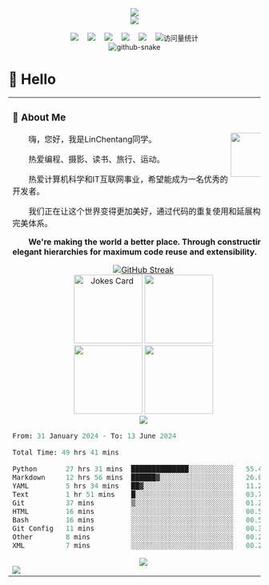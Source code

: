 <div align="center">
  
  <!-- dynamic typing effect 动态打字效果 -->
  <div>
    <a href="https://git.io/typing-svg">
      <img src="https://readme-typing-svg.demolab.com?font=Fira+Code&pause=1000&width=435&lines=print(%22Hello%2C%20World%22);LinChentang同学祝您今天愉快!&center=true&size=27" />
    </a>
  </div>

  <!-- knock code pictures 敲代码的图片 -->
  <picture>
    <source media="(prefers-color-scheme: dark)" srcset="https://cdn.jsdelivr.net/gh/LinChentang/LinChentang/assets/images/coding.gif" />
    <!-- <source media="(prefers-color-scheme: light)" srcset="https://cdn.jsdelivr.net/gh/LinChentang/LinChentang/assets/images/developer.svg" height="225px" /> -->
    <img src="https://cdn.jsdelivr.net/gh/LinChentang/LinChentang/assets/images/coding.gif" />
  </picture>

  <!-- for beauty 留个空行好看点 -->
  <div>&nbsp;</div>
  
  <!-- profile logo 个人资料徽标 -->
  <div>
    <a href="https://www.youtube.com/feed/you"><img src="https://img.shields.io/badge/YouTube-油管-c32136" /></a>&emsp;
    <a href="https://mp.weixin.qq.com/mp/profile_ext?action=home&__biz=Mzg5OTc0MjcxNQ==&scene=124#wechat_redirect"><img src="https://img.shields.io/badge/WeChat-微信-07c160" /></a>&emsp;
    <a href="https://space.bilibili.com/346629528?spm_id_from=333.1007.0.0"><img src="https://img.shields.io/badge/Bilibili-B站-ff69b4" /></a>&emsp;
    <a href="https://blog.csdn.net/weixin_64266899?spm=1011.2124.3001.5343"><img src="https://img.shields.io/badge/CSDN-论坛-c32136" /></a>&emsp;
    <a href="https://www.zhihu.com/people/yu-chen-63-69-85"><img src="https://img.shields.io/badge/Zhihu-知乎-blue" /></a>&emsp;
    <!-- visitor statistics logo 访问量统计徽标 -->
    <img src="https://komarev.com/ghpvc/?username=LinChentang&label=Views&color=0e75b6&style=flat" alt="访问量统计" />
  </div>

  <!-- Snake Code Contribution Map 贪吃蛇代码贡献图 -->
  <picture>
    <source media="(prefers-color-scheme: dark)" srcset="https://cdn.jsdelivr.net/gh/LinChentang/LinChentang/profile-snake-contrib/github-contribution-grid-snake-dark.svg" />
    <source media="(prefers-color-scheme: light)" srcset="https://cdn.jsdelivr.net/gh/LinChentang/LinChentang/profile-snake-contrib/github-contribution-grid-snake.svg" />
    <img alt="github-snake" src="https://cdn.jsdelivr.net/gh/LinChentang/LinChentang/profile-snake-contrib/github-contribution-grid-snake-dark.svg" />
  </picture>

</div>

#  🙋 Hello

<table>
  
<tr><td>

</div>

### 🤺 About Me

<img align="right" width="88" src="https://cdn.jsdelivr.net/gh/LinChentang/LinChentang/assets/images/steven.png" />

<p>&emsp;&emsp;嗨，您好，我是LinChentang同学。</p>
<p>&emsp;&emsp;热爱编程、摄影、读书、旅行、运动。</p>
<p>&emsp;&emsp;热爱计算机科学和IT互联网事业，希望能成为一名优秀的开发者。</p>
<p>&emsp;&emsp;我们正在让这个世界变得更加美好，通过代码的重复使用和延展构建完美体系。</p>
<p><strong>&emsp;&emsp;We're making the world a better place. Through constructing elegant hierarchies for maximum code reuse and extensibility.</strong></p>
</div>

<!-- github-readme-streak-stats 连续提交代码天数记录 -->
<div align="center">
    <a href="https://git.io/streak-stats"><img src="https://streak-stats.demolab.com?user=LinChentang&theme=dracula&hide_border=true&border_radius=5&date_format=M%20j%5B%2C%20Y%5D&exclude_days=Mon&card_width=498" alt="GitHub Streak" /></a>
</div>

<!-- IT笑话 -->
<div align="center">
    <img height="137px" src="https://readme-jokes.vercel.app/api?hideBorder&&theme=cobalt&qColor=%23944bcc&aColor=%23bbdb51" alt="Jokes Card" />
<!-- spotify -->
    <img height="137px" src="https://spotify-github-profile.vercel.app/api/view?uid=31pd5t4fuifh6shglh4tbxfcywae&cover_image=false&theme=default&show_offline=false&background_color=121212&interchange=true" />
</div>

<!-- ########################################## 分割 

<!-- GitHub 数据统计 -->
<div align="center">
    <img height="137px" src="https://github-readme-stats-git-masterrstaa-rickstaa.vercel.app/api?username=LinChentang&hide_title=false&hide_border=true&show_icons=true&line_height=21&text_color=000&icon_color=000&bg_color=0,ea6161,ffc64d,fffc4d,52fa5a&theme=graywhite" />
    <img height="137px" src="https://github-readme-stats-git-masterrstaa-rickstaa.vercel.app/api/top-langs/?username=LinChentang&hide_title=false&hide_border=true&layout=compact&langs_count=6&text_color=000&icon_color=fff&bg_color=0,52fa5a,4dfcff,c64dff&theme=graywhite" />
</div>

<!-- GitHub 奖杯🏆 -->
<div align="center">
  <img  src="https://github-profile-trophy.vercel.app/?username=LinChentang&theme=discord&row=1&column=-1&no-frame=true&no-bg=true" />
</div>

<!--START_SECTION:waka-->

```python
From: 31 January 2024 - To: 13 June 2024

Total Time: 49 hrs 41 mins

Python       27 hrs 31 mins  ██████████████░░░░░░░░░░░   55.40 %
Markdown     12 hrs 56 mins  ██████▓░░░░░░░░░░░░░░░░░░   26.03 %
YAML         5 hrs 34 mins   ██▓░░░░░░░░░░░░░░░░░░░░░░   11.23 %
Text         1 hr 51 mins    █░░░░░░░░░░░░░░░░░░░░░░░░   03.74 %
Git          37 mins         ▒░░░░░░░░░░░░░░░░░░░░░░░░   01.26 %
HTML         16 mins         ░░░░░░░░░░░░░░░░░░░░░░░░░   00.56 %
Bash         16 mins         ░░░░░░░░░░░░░░░░░░░░░░░░░   00.54 %
Git Config   11 mins         ░░░░░░░░░░░░░░░░░░░░░░░░░   00.37 %
Other        8 mins          ░░░░░░░░░░░░░░░░░░░░░░░░░   00.28 %
XML          7 mins          ░░░░░░░░░░░░░░░░░░░░░░░░░   00.24 %
```

<!--END_SECTION:waka-->

<!-- GitHub Activity Graph GitHub 活动图 -->
<div align="center">
    <img src="https://github-readme-activity-graph.vercel.app/graph?username=LinChentang&theme=github" />
</div>

<!-- profile-3d-contrib 3D贡献图-->
<picture>
  <source media="(prefers-color-scheme: dark)" srcset="https://cdn.jsdelivr.net/gh/LinChentang/LinChentang/profile-3d-contrib/profile-night-rainbow.svg" />
  <source media="(prefers-color-scheme: light)" srcset="https://cdn.jsdelivr.net/gh/LinChentang/LinChentang/profile-3d-contrib/profile-gitblock.svg" />
  <img src="https://cdn.jsdelivr.net/gh/LinChentang/LinChentang/profile-3d-contrib/profile-night-rainbow.svg" />
</picture>

</div>

</td></tr>